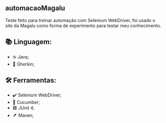 ## automacaoMagalu
Teste feito para treinar automação com Selenium WebDriver, foi usado o site da Magalu como forma de experimento para testar meu conhecimento.

## 📚 Linguagem:

- ☕ Java;
- 📖 Gherkin;

## 🛠️ Ferramentas:

- ✔️ Selenium WebDriver;
- 🥒 Cucumber;
- 🟩 JUnit 4;
- :feather: Maven;
